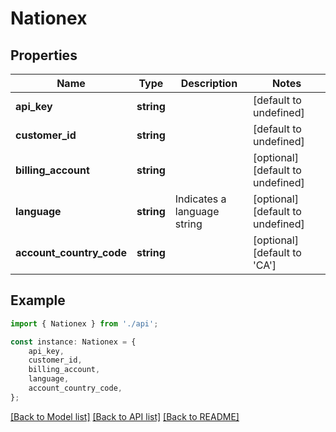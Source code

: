 # Nationex


## Properties

Name | Type | Description | Notes
------------ | ------------- | ------------- | -------------
**api_key** | **string** |  | [default to undefined]
**customer_id** | **string** |  | [default to undefined]
**billing_account** | **string** |  | [optional] [default to undefined]
**language** | **string** | Indicates a language string | [optional] [default to undefined]
**account_country_code** | **string** |  | [optional] [default to 'CA']

## Example

```typescript
import { Nationex } from './api';

const instance: Nationex = {
    api_key,
    customer_id,
    billing_account,
    language,
    account_country_code,
};
```

[[Back to Model list]](../README.md#documentation-for-models) [[Back to API list]](../README.md#documentation-for-api-endpoints) [[Back to README]](../README.md)
